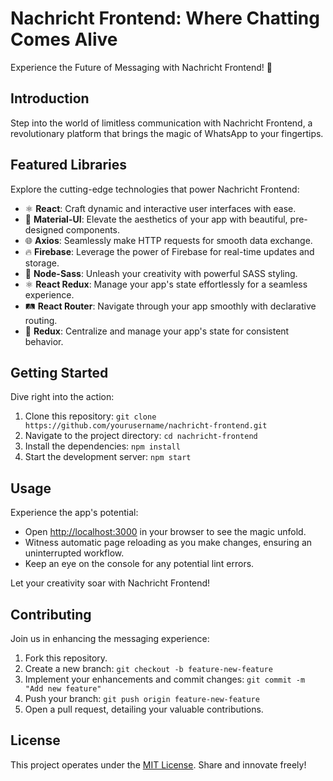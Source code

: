 # Nachricht Frontend: Where Chatting Comes Alive

Experience the Future of Messaging with Nachricht Frontend! 🚀

## Introduction

Step into the world of limitless communication with Nachricht Frontend, a revolutionary platform that brings the magic of WhatsApp to your fingertips.

## Featured Libraries  

Explore the cutting-edge technologies that power Nachricht Frontend:

- ⚛️ **React**: Craft dynamic and interactive user interfaces with ease.
- 🎨 **Material-UI**: Elevate the aesthetics of your app with beautiful, pre-designed components.
- 🌐 **Axios**: Seamlessly make HTTP requests for smooth data exchange.
- 🔥 **Firebase**: Leverage the power of Firebase for real-time updates and storage.
- 🎨 **Node-Sass**: Unleash your creativity with powerful SASS styling.
- ⚛️ **React Redux**: Manage your app's state effortlessly for a seamless experience.
- 🛤️ **React Router**: Navigate through your app smoothly with declarative routing.
- 🧮 **Redux**: Centralize and manage your app's state for consistent behavior.

## Getting Started

Dive right into the action:

1. Clone this repository: `git clone https://github.com/yourusername/nachricht-frontend.git`
2. Navigate to the project directory: `cd nachricht-frontend`
3. Install the dependencies: `npm install`
4. Start the development server: `npm start`

## Usage

Experience the app's potential:

- Open [http://localhost:3000](http://localhost:3000) in your browser to see the magic unfold.
- Witness automatic page reloading as you make changes, ensuring an uninterrupted workflow.
- Keep an eye on the console for any potential lint errors.

Let your creativity soar with Nachricht Frontend!

## Contributing

Join us in enhancing the messaging experience:

1. Fork this repository.
2. Create a new branch: `git checkout -b feature-new-feature`
3. Implement your enhancements and commit changes: `git commit -m "Add new feature"`
4. Push your branch: `git push origin feature-new-feature`
5. Open a pull request, detailing your valuable contributions.

## License

This project operates under the [MIT License](LICENSE). Share and innovate freely!
